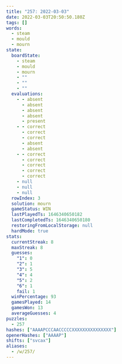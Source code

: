 ```yaml
---
title: "257: 2022-03-03"
date: 2022-03-03T20:50:50.180Z
tags: []
words:
  - steam
  - mould
  - mourn
state:
  boardState:
    - steam
    - mould
    - mourn
    - ""
    - ""
    - ""
  evaluations:
    - - absent
      - absent
      - absent
      - absent
      - present
    - - correct
      - correct
      - correct
      - absent
      - absent
    - - correct
      - correct
      - correct
      - correct
      - correct
    - null
    - null
    - null
  rowIndex: 3
  solution: mourn
  gameStatus: WIN
  lastPlayedTs: 1646340650182
  lastCompletedTs: 1646340650180
  restoringFromLocalStorage: null
  hardMode: true
stats:
  currentStreak: 8
  maxStreak: 8
  guesses:
    "1": 0
    "2": 1
    "3": 5
    "4": 4
    "5": 2
    "6": 1
    fail: 1
  winPercentage: 93
  gamesPlayed: 14
  gamesWon: 13
  averageGuesses: 4
puzzles:
  - 257
hashes: ["AAAAPCCCAACCCCCXXXXXXXXXXXXXXX"]
openerHashes: ["AAAAP"]
shifts: ["svcax"]
aliases:
  - /w/257/
---
```

<!-- more -->
